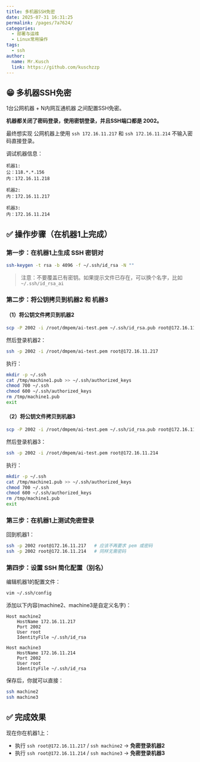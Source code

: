 ```yaml
---
title: 多机器SSH免密
date: 2025-07-31 16:31:25
permalink: /pages/7a7624/
categories:
  - 部署与运维
  - Linux常用操作
tags:
  - ssh
author: 
  name: Mr.Kusch
  link: https://github.com/kuschzzp
---
```



## 😁 多机器SSH免密

1台公网机器 + N内网互通机器 之间配置SSH免密。

**机器都关闭了密码登录，使用密钥登录，并且SSH端口都是 2002。**

最终想实现 公网机器上使用 `ssh 172.16.11.217` 和 `ssh 172.16.11.214` 不输入密码直接登录。

调试机器信息：
```
机器1:
公：118.*.*.156
内：172.16.11.218

机器2:
内：172.16.11.217

机器3:
内：172.16.11.214
```

## ✅ 操作步骤（在机器1上完成）

### 第一步：在机器1上生成 SSH 密钥对

```bash
ssh-keygen -t rsa -b 4096 -f ~/.ssh/id_rsa -N ""
```

> 注意：不要覆盖已有密钥。如果提示文件已存在，可以换个名字，比如 `~/.ssh/id_rsa_ai`

### 第二步：将公钥拷贝到机器2 和 机器3

#### （1）将公钥文件拷贝到机器2

```bash
scp -P 2002 -i /root/dmpem/ai-test.pem ~/.ssh/id_rsa.pub root@172.16.11.217:/tmp/machine1.pub
```

然后登录机器2：

```bash
ssh -p 2002 -i /root/dmpem/ai-test.pem root@172.16.11.217
```

执行：

```bash
mkdir -p ~/.ssh
cat /tmp/machine1.pub >> ~/.ssh/authorized_keys
chmod 700 ~/.ssh
chmod 600 ~/.ssh/authorized_keys
rm /tmp/machine1.pub
exit
```

#### （2）将公钥文件拷贝到机器3

```bash
scp -P 2002 -i /root/dmpem/ai-test.pem ~/.ssh/id_rsa.pub root@172.16.11.214:/tmp/machine1.pub
```

然后登录机器3：

```bash
ssh -p 2002 -i /root/dmpem/ai-test.pem root@172.16.11.214
```

执行：

```bash
mkdir -p ~/.ssh
cat /tmp/machine1.pub >> ~/.ssh/authorized_keys
chmod 700 ~/.ssh
chmod 600 ~/.ssh/authorized_keys
rm /tmp/machine1.pub
exit
```

### 第三步：在机器1上测试免密登录

回到机器1：

```bash
ssh -p 2002 root@172.16.11.217   # 应该不再要求 pem 或密码
ssh -p 2002 root@172.16.11.214   # 同样无需密码
```

### 第四步：设置 SSH 简化配置（别名）

编辑机器1的配置文件：

```bash
vim ~/.ssh/config
```

添加以下内容(machine2、machine3是自定义名字)：

```ssh
Host machine2
    HostName 172.16.11.217
    Port 2002
    User root
    IdentityFile ~/.ssh/id_rsa

Host machine3
    HostName 172.16.11.214
    Port 2002
    User root
    IdentityFile ~/.ssh/id_rsa
```

保存后，你就可以直接：

```bash
ssh machine2
ssh machine3
```

## ✅ 完成效果

现在你在机器1上：

* 执行 `ssh root@172.16.11.217` / `ssh machine2` → **免密登录机器2**
* 执行 `ssh root@172.16.11.214` / `ssh machine3` → **免密登录机器3**